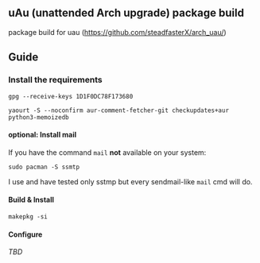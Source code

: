 ## uAu (unattended Arch upgrade) package build

package build for uau (https://github.com/steadfasterX/arch_uau/)

## Guide

### Install the requirements

`gpg --receive-keys 1D1F0DC78F173680`

`yaourt -S --noconfirm aur-comment-fetcher-git checkupdates+aur python3-memoizedb`

#### optional: Install mail

If you have the command `mail` **not** available on your system:

`sudo pacman -S ssmtp`

I use and have tested only sstmp but every sendmail-like `mail` cmd will do.

#### Build & Install

`makepkg -si`

#### Configure

*TBD*

